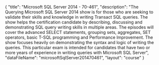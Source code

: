 {
	"title": "Microsoft SQL Server 2014 - 70-461",
	"description": "The Querying Microsoft SQL Server 2014 show is for those who are seeking to validate their skills and knowledge in writing Transact SQL queries.  The show helps the certification candidate by describing, discussing and demonstrating SQL query writing skills in multiple areas. The episodes will cover the advanced SELECT statements, grouping sets, aggregates, SET operators, basic T-SQL programming and Performance Improvement.  The show focuses heavily on demonstrating the syntax and logic of writing the queries.  This particular exam is intended for candidates that have two or more years of experience in writing queries with Microsoft SQL Server",
	"dataFileName": "microsoftSqlServer201470461",
	"layout": "course"
}